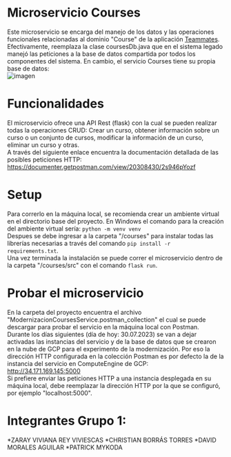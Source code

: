# Microservicio Courses
Este microservicio se encarga del manejo de los datos y las operaciones funcionales relacionadas al dominio "Course" de la aplicación [Teammates](https://github.com/ChristianBorrasTorres/teammates).  
Efectivamente, reemplaza la clase coursesDb.java que en el sistema legado manejó las peticiones a la base de datos compartida por todos los componentes del sistema. En cambio, el servicio Courses tiene su propia base de datos:  
![imagen](https://github.com/DaMoAndes/Modernizacion_entregafinal/assets/98788512/a2b21825-0343-478b-bf48-c3750969eb1b)

# Funcionalidades
El microservicio ofrece una API Rest (flask) con la cual se pueden realizar todas la operaciones CRUD: Crear un curso, obtener información sobre un curso o un conjunto de cursos, modificar la información de un curso, eliminar un curso y otras.  
A través del siguiente enlace encuentra la documentación detallada de las posibles peticiones HTTP:  
https://documenter.getpostman.com/view/20308430/2s946pYozf

# Setup
Para correrlo en la máquina local, se recomienda crear un ambiente virtual en el directorio base del proyecto. En Windows el comando para la creación del ambiente virtual sería: ```python -m venv venv```  
Despues se debe ingresar a la carpeta "/courses" para instalar todas las librerías necesarias a través del comando ```pip install -r requirements.txt```.  
Una vez terminada la instalación se puede correr el microservicio dentro de la carpeta "/courses/src" con el comando ```flask run```.

# Probar el microservicio
En la carpeta del proyecto encuentra el archivo "ModernizacionCoursesService.postman_collection" el cual se puede descargar para probar el servicio en la máquina local con Postman.  
Durante los días siguientes (día de hoy: 30.07.2023) se van a dejar activadas las instancias del servicio y de la base de datos que se crearon en la nube de GCP para el experimento de la modernización. Por eso la dirección HTTP configurada en la colección Postman es por defecto la de la instancia del servicio en ComputeEngine de GCP:  
http://34.171.169.145:5000  
Si prefiere enviar las peticiones HTTP a una instancia desplegada en su máquina local, debe reemplazar la dirección HTTP por la que se configuró, por ejemplo "localhost:5000".

# Integrantes Grupo 1:
*ZARAY VIVIANA REY VIVIESCAS
*CHRISTIAN BORRÁS TORRES
*DAVID MORALES AGUILAR
*PATRICK MYKODA
